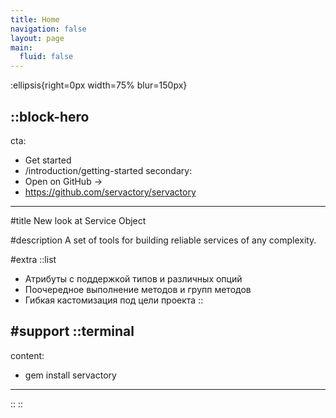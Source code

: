 ```yaml
---
title: Home
navigation: false
layout: page
main:
  fluid: false
---
```


:ellipsis{right=0px width=75% blur=150px}

::block-hero
---
cta:
  - Get started
  - /introduction/getting-started
secondary:
  - Open on GitHub →
  - https://github.com/servactory/servactory
---

#title
New look at Service Object

#description
A set of tools for building reliable services of any complexity.

#extra
  ::list
  - Атрибуты с поддержкой типов и различных опций
  - Поочередное выполнение методов и групп методов
  - Гибкая кастомизация под цели проекта
  ::

#support
  ::terminal
  ---
  content:
  - gem install servactory
  ---
  ::
::

[//]: # (::card-grid)

[//]: # (#title)

[//]: # (What's included)

[//]: # ()
[//]: # (#root)

[//]: # (:ellipsis{left=0px width=40rem top=10rem blur=140px})

[//]: # ()
[//]: # (#default)

[//]: # (  ::card{icon=logos:nuxt-icon})

[//]: # (  #title)

[//]: # (  Nuxt Architecture)

[//]: # (  #description)

[//]: # (  Harness the full power of [Nuxt 3]&#40;https://v3.nuxtjs.org&#41; and its [modules]&#40;https://modules.nuxtjs.org&#41; ecosystem.)

[//]: # (  ::)

[//]: # ()
[//]: # (  ::card{icon=IconNuxtStudio})

[//]: # (  #title)

[//]: # (  Nuxt Studio ready)

[//]: # (  #description)

[//]: # (  Edit your theme content and appearance with live-preview within [Nuxt Studio]&#40;https://nuxt.studio&#41;.)

[//]: # (  ::)

[//]: # ()
[//]: # (  ::card{icon=logos:vue})

[//]: # (  #title)

[//]: # (  Vue Components)

[//]: # (  #description)

[//]: # (  Use built-in components &#40;or your own!&#41; inside your content.)

[//]: # (  ::)

[//]: # ()
[//]: # (  ::card{icon=simple-icons:markdown})

[//]: # (  #title)

[//]: # (  Write Markdown)

[//]: # (  #description)

[//]: # (  Enjoy the ease and simplicity of Markdown and discover [MDC syntax]&#40;https://content.nuxtjs.org/guide/writing/mdc&#41;.)

[//]: # (  ::)

[//]: # ()
[//]: # (  ::card{icon=noto:rocket})

[//]: # (  #title)

[//]: # (  Deploy anywhere)

[//]: # (  #description)

[//]: # (  Zero config on [Vercel]&#40;https://vercel.com&#41; or [Netlify]&#40;https://netlify.com&#41;. Choose between static generation, on-demand rendering &#40;Node&#41; or edge-side rendering on [CloudFlare workers]&#40;https://workers.cloudflare.com&#41;.)

[//]: # (  ::)

[//]: # ()
[//]: # (  ::card{icon=noto:puzzle-piece})

[//]: # (  #title)

[//]: # (  Extensible.)

[//]: # (  #description)

[//]: # (  Customize the whole design, or add components using slots - you can make Docus your own.)

[//]: # (  ::)

[//]: # (::)
